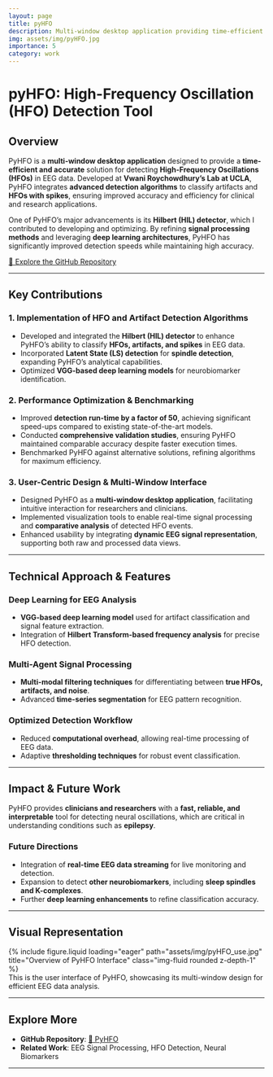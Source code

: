 ```yaml
---
layout: page
title: pyHFO
description: Multi-window desktop application providing time-efficient HFO detection algorithms for artifact and HFO with spike classification.
img: assets/img/pyHFO.jpg
importance: 5
category: work
---
```


# pyHFO: High-Frequency Oscillation (HFO) Detection Tool

## Overview  
PyHFO is a **multi-window desktop application** designed to provide a **time-efficient and accurate** solution for detecting **High-Frequency Oscillations (HFOs)** in EEG data. Developed at **Vwani Roychowdhury’s Lab at UCLA**, PyHFO integrates **advanced detection algorithms** to classify artifacts and **HFOs with spikes**, ensuring improved accuracy and efficiency for clinical and research applications.

One of PyHFO’s major advancements is its **Hilbert (HIL) detector**, which I contributed to developing and optimizing. By refining **signal processing methods** and leveraging **deep learning architectures**, PyHFO has significantly improved detection speeds while maintaining high accuracy.

[🔗 Explore the GitHub Repository](https://github.com/roychowdhuryresearch/pyHFO)

---

## Key Contributions  

### **1. Implementation of HFO and Artifact Detection Algorithms**  
- Developed and integrated the **Hilbert (HIL) detector** to enhance PyHFO’s ability to classify **HFOs, artifacts, and spikes** in EEG data.  
- Incorporated **Latent State (LS) detection** for **spindle detection**, expanding PyHFO’s analytical capabilities.  
- Optimized **VGG-based deep learning models** for neurobiomarker identification.  

### **2. Performance Optimization & Benchmarking**  
- Improved **detection run-time by a factor of 50**, achieving significant speed-ups compared to existing state-of-the-art models.  
- Conducted **comprehensive validation studies**, ensuring PyHFO maintained comparable accuracy despite faster execution times.  
- Benchmarked PyHFO against alternative solutions, refining algorithms for maximum efficiency.  

### **3. User-Centric Design & Multi-Window Interface**  
- Designed PyHFO as a **multi-window desktop application**, facilitating intuitive interaction for researchers and clinicians.  
- Implemented visualization tools to enable real-time signal processing and **comparative analysis** of detected HFO events.  
- Enhanced usability by integrating **dynamic EEG signal representation**, supporting both raw and processed data views.  

---

## **Technical Approach & Features**  

### **Deep Learning for EEG Analysis**
- **VGG-based deep learning model** used for artifact classification and signal feature extraction.  
- Integration of **Hilbert Transform-based frequency analysis** for precise HFO detection.  

### **Multi-Agent Signal Processing**
- **Multi-modal filtering techniques** for differentiating between **true HFOs, artifacts, and noise**.  
- Advanced **time-series segmentation** for EEG pattern recognition.  

### **Optimized Detection Workflow**
- Reduced **computational overhead**, allowing real-time processing of EEG data.  
- Adaptive **thresholding techniques** for robust event classification.  

---

## **Impact & Future Work**
PyHFO provides **clinicians and researchers** with a **fast, reliable, and interpretable** tool for detecting neural oscillations, which are critical in understanding conditions such as **epilepsy**.  

### **Future Directions**
- Integration of **real-time EEG data streaming** for live monitoring and detection.  
- Expansion to detect **other neurobiomarkers**, including **sleep spindles and K-complexes**.  
- Further **deep learning enhancements** to refine classification accuracy.  

---

## **Visual Representation**
<div class="row">
    <div class="col-sm mt-3 mt-md-0">
        {% include figure.liquid loading="eager" path="assets/img/pyHFO_use.jpg" title="Overview of PyHFO Interface" class="img-fluid rounded z-depth-1" %}
    </div>
</div>
<div class="caption">
    This is the user interface of PyHFO, showcasing its multi-window design for efficient EEG data analysis.
</div>



---

## **Explore More**
- **GitHub Repository**: [🔗 PyHFO](https://github.com/roychowdhuryresearch/pyHFO)  
- **Related Work**: EEG Signal Processing, HFO Detection, Neural Biomarkers  

---
